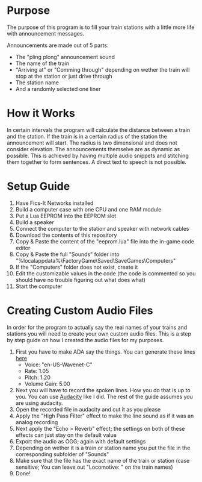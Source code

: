 # Purpose
The purpose of this program is to fill your train stations with a little more life with announcement messages.

Announcements are made out of 5 parts:
* The "pling plong" announcement sound
* The name of the train
* "Arriving at" or "Comming through" depending on wether the train will stop at the station or just drive through
* The station name
* And a randomly selected one liner

# How it Works
In certain intervals the program will calculate the distance between a train and the station.
If the train is in a certain radius of the station the announcement will start.
The radius is two dimensional and does not consider elevation.
The announcements themselve are as dynamic as possible.
This is achieved by having multiple audio snippets and stitching them together to form sentences.
A direct text to speech is not possible.

# Setup Guide

1. Have Fics-It Networks installed
2. Build a computer case with one CPU and one RAM module
3. Put a Lua EEPROM into the EEPROM slot
4. Build a speaker
5. Connect the computer to the station and speaker with network cables
6. Download the contents of this repository
7. Copy & Paste the content of the "eeprom.lua" file into the in-game code editor
8. Copy & Paste the full "Sounds" folder into "%localappdata%\FactoryGame\Saved\SaveGames\Computers\"
9. If the "Computers" folder does not exist, create it
10. Edit the customizable values in the code (the code is commented so you should have no trouble figuring out what does what)
11. Start the computer

# Creating Custom Audio Files

In order for the program to actually say the real names of your trains and stations you will need to create your own custom audio files.
This is a step by step guide on how I created the audio files for my purposes.

1. First you have to make ADA say the things. You can generate these lines [here](http://quac.kr/)
   * Voice: "en-US-Wavenet-C"
   * Rate: 1.05
   * Pitch: 1.20
   * Volume Gain: 5.00
2. Next you will have to record the spoken lines. How you do that is up to you. You can use [Audacity](https://www.audacityteam.org/download/) like I did. The rest of the guide assumes you are using audacity.
3. Open the recorded file in audacity and cut it as you please
4. Apply the "High Pass Filter" effect to make the line sound as if it was an analog recording
5. Next apply the "Echo > Reverb" effect; the settings on both of these effects can just stay on the default value
6. Export the audio as OGG; again with default settings
7. Depending on wether it is a train or station name you put the file in the corresponding subfolder of "Sounds"
8. Make sure that the file has the exact name of the train or station (case sensitive; You can leave out "Locomotive: " on the train names)
9. Done!
